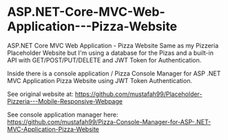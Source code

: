 # ASP.NET-Core-MVC-Web-Application---Pizza-Website
ASP.NET Core MVC Web Application - Pizza Website
Same as my Pizzeria Placeholder Website but I'm using a database for the Pizas and a built-in API with GET/POST/PUT/DELETE and JWT Token for Authentication.

Inside there is a console application / Pizza Console Manager for ASP .NET MVC Application Pizza Website using JWT Token Authentication.

See original website at: https://github.com/mustafah99/Placeholder-Pizzeria---Mobile-Responsive-Webpage

See console application manager here: https://github.com/mustafah99/Pizza-Console-Manager-for-ASP-.NET-MVC-Application-Pizza-Website
